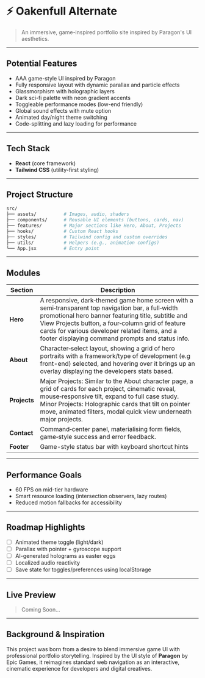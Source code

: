# ⚡ Oakenfull Alternate

> An immersive, game-inspired portfolio site inspired by Paragon's UI aesthetics.

---

## Potential Features

- AAA game-style UI inspired by Paragon
- Fully responsive layout with dynamic parallax and particle effects
- Glassmorphism with holographic layers
- Dark sci-fi palette with neon gradient accents
- Toggleable performance modes (low-end friendly)
- Global sound effects with mute option
- Animated day/night theme switching
- Code-splitting and lazy loading for performance

---

## Tech Stack

- **React** (core framework)
- **Tailwind CSS** (utility-first styling)

---

## Project Structure

```bash
src/
├── assets/          # Images, audio, shaders
├── components/      # Reusable UI elements (buttons, cards, nav)
├── features/        # Major sections like Hero, About, Projects
├── hooks/           # Custom React hooks
├── styles/          # Tailwind config and custom overrides
├── utils/           # Helpers (e.g., animation configs)
└── App.jsx          # Entry point
```

---

## Modules

| Section       | Description                                                                 |
|---------------|-----------------------------------------------------------------------------|
| **Hero**      | A responsive, dark‑themed game home screen with a semi‑transparent top navigation bar, a full‑width promotional hero banner featuring title, subtitle and View Projects button, a four‑column grid of feature cards for various developer related items, and a footer displaying command prompts and status info.|
| **About**     | Character‑select layout, showing a grid of hero portraits with a framework/type of development (e.g front-end) selected, and hovering over it brings up an overlay displaying the developers stats based.|
| **Projects**  | Major Projects: Similar to the About character page, a grid of cards for each project, cinematic reveal, mouse‑responsive tilt, expand to full case study. Minor Projects: Holographic cards that tilt on pointer move, animated filters, modal quick view underneath major projects.|
| **Contact**   | Command‑center panel, materialising form fields, game‑style success and error feedback.|
| **Footer**    | Game-style status bar with keyboard shortcut hints                          |

---

## Performance Goals

- 60 FPS on mid-tier hardware
- Smart resource loading (intersection observers, lazy routes)
- Reduced motion fallbacks for accessibility

---

## Roadmap Highlights

- [ ] Animated theme toggle (light/dark)
- [ ] Parallax with pointer + gyroscope support
- [ ] AI-generated holograms as easter eggs
- [ ] Localized audio reactivity
- [ ] Save state for toggles/preferences using localStorage

---

## Live Preview

> Coming Soon...

---

## Background & Inspiration

This project was born from a desire to blend immersive game UI with professional portfolio storytelling. Inspired by the UI style of **Paragon** by Epic Games, it reimagines standard web navigation as an interactive, cinematic experience for developers and digital creatives.

